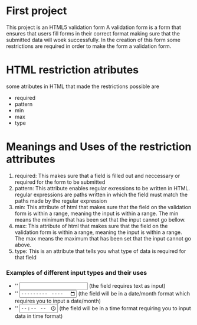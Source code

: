 # First project
This project is an HTML5 validation form 
A validation form is a form that ensures that users fill forms in their correct format making sure that the submitted data will woek successfully.
In the creation of this form some restrictions are required in order to make the form a validation form.

# HTML restriction atributes
some atributes in HTML that made the restrictions possible are 
* required 
* pattern
* min
* max 
* type

# Meanings and Uses of the restriction attributes
1. required: This makes sure that a field is filled out and neccessary or required for the form to be submitted
2. pattern: This attribute enables regular exressions to be written in HTML. regular expressions are paths written in which the field must match the paths made by the regular expression
3. min: This attribute of html that makes sure that the field on the validation form is within a range, meaning the input is within a range. The min means the minimum that has been set that the input cannot go bellow.
4. max: This attribute of html that makes sure that the field on the validation form is within a range, meaning the input is within a range. The max means the maximum that has been set that the input cannot go above.
5. type: This is an attribute that tells you what type of data is required for that field 
### Examples of different input types and their uses
* '<addr>' <input type="text"> (the field requires text as input)
* '<addr>' <input type="month"> (the field will be in a date/month format which requires you to input a date/month)
* '<addr>' <input type="time"> (the field will be in a time format requiring you to input data in time format)